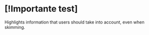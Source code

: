 # [!Importante test]  
  Highlights information that users should take into account, even when skimming.
